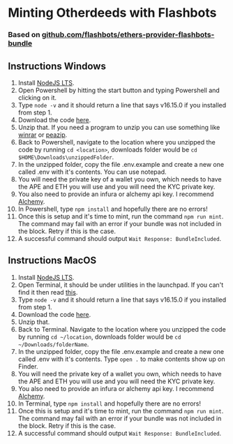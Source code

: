 # Minting Otherdeeds with Flashbots
### Based on [github.com/flashbots/ethers-provider-flashbots-bundle](https://github.com/flashbots/ethers-provider-flashbots-bundle)

## Instructions Windows

1. Install [NodeJS LTS](https://nodejs.org/dist/v16.15.0/node-v16.15.0-x64.msi).
2. Open Powershell by hitting the start button and typing Powershell and clicking on it.
3. Type `node -v` and it should return a line that says v16.15.0 if you installed from step 1.
4. Download the code [here](https://github.com/KfishNFT/otherdeeds-flashbots/archive/refs/heads/main.zip).
5. Unzip that. If you need a program to unzip you can use something like [winrar](https://www.win-rar.com/start.html?&L=0) or [peazip](https://peazip.github.io/).
6. Back to Powershell, navigate to the location where you unzipped the code by running `cd <location>`, downloads folder would be `cd $HOME\Downloads\unzippedFolder`.
7. In the unzipped folder, copy the file .env.example and create a new one called .env with it's contents. You can use notepad.
8. You will need the private key of a wallet you own, which needs to have the APE and ETH you will use and you will need the KYC private key.
9. You also need to provide an infura or alchemy api key. I recommend [Alchemy](https://www.alchemy.com/).
10. In Powershell, type `npm install` and hopefully there are no errors!
11. Once this is setup and it's time to mint, run the command `npm run mint`. The command may fail with an error if your bundle was not included in the block. Retry if this is the case.
12. A successful command should output `Wait Response: BundleIncluded`.

## Instructions MacOS

1. Install [NodeJS LTS](https://nodejs.org/dist/v16.15.0/node-v16.15.0.pkg).
2. Open Terminal, it should be under utilities in the launchpad. If you can't find it then read [this](https://support.apple.com/guide/terminal/open-or-quit-terminal-apd5265185d-f365-44cb-8b09-71a064a42125/mac).
3. Type `node -v` and it should return a line that says v16.15.0 if you installed from step 1.
4. Download the code [here](https://github.com/KfishNFT/otherdeeds-flashbots/archive/refs/heads/main.zip).
5. Unzip that.
6. Back to Terminal. Navigate to the location where you unzipped the code by running `cd ~/location`, downloads folder would be `cd ~/Downloads/folderName`.
7. In the unzipped folder, copy the file .env.example and create a new one called .env with it's contents. Type `open .` to make contents show up on Finder.
8. You will need the private key of a wallet you own, which needs to have the APE and ETH you will use and you will need the KYC private key.
9. You also need to provide an infura or alchemy api key. I recommend [Alchemy](https://www.alchemy.com/).
10. In Terminal, type `npm install` and hopefully there are no errors!
11. Once this is setup and it's time to mint, run the command `npm run mint`. The command may fail with an error if your bundle was not included in the block. Retry if this is the case.
12. A successful command should output `Wait Response: BundleIncluded`.
